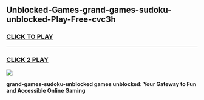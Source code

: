 
## Unblocked-Games-grand-games-sudoku-unblocked-Play-Free-cvc3h
<h3>
<a href="https://premium76.site?title=grand-games-sudoku-unblocked&ref=23A">CLICK TO PLAY</a></h3>
<hr>

<h3>
<a href="https://premium76.site?title=grand-games-sudoku-unblocked&ref=23A">CLICK 2 PLAY</a>
  
</h3>

<a href="https://premium76.site?title=grand-games-sudoku-unblocked&ref=23A"><img src="https://clearcache.store/games.png"></a>


**grand-games-sudoku-unblocked games unblocked: Your Gateway to Fun and Accessible Online Gaming**
